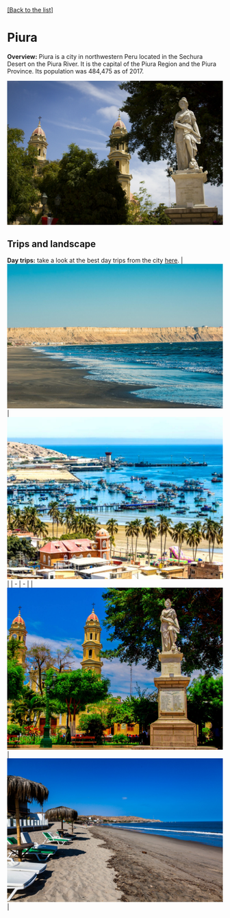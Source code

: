 [[Back to the list]](city_list.md)
# Piura
**Overview:** Piura is a city in northwestern Peru located in the Sechura Desert on the Piura River. It is the capital of the Piura Region and the Piura Province. Its population was 484,475 as of 2017.


![Piura tourist view](resources/Piura_view.jpg)
## Trips and landscape
**Day trips:** take a look at the best day trips from the city [here](https://www.tripadvisor.com/Attractions-g2656700-Activities-Piura_Region.html).
| ![landscape image](resources/Piura_landscape_0.jpg) | ![landscape image](resources/Piura_landscape_1.jpg) |
| - | - |
| ![landscape image](resources/Piura_landscape_2.jpg) | ![landscape image](resources/Piura_landscape_3.jpg) |
